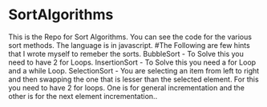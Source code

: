 # SortAlgorithms
This is the Repo for Sort Algorithms. You can see the code for the various sort methods. The language is in javascript. 
#The Following are few hints that I wrote myself to remeber the sorts. 
BubbleSort - To Solve this you need to have 2 for Loops. 
InsertionSort - To Solve this you need a for Loop and a while Loop. 
SelectionSort - You are selecting an item from left to right and then swapping the one that is lesser than the selected element. For this you need to have 2 for loops. One is for general incrementation and the other is for the next element incrementation..
